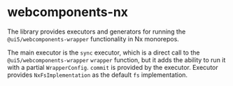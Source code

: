 # webcomponents-nx

The library provides executors and generators for running the `@ui5/webcomponents-wrapper`
functionality in Nx monorepos.

The main executor is the `sync` executor, which is a direct call to the `@ui5/webcomponents-wrapper` `wrapper`
function, but it adds the ability to run it with a partial `WrapperConfig`. `commit` is provided by the
executor. Executor provides `NxFsImplementation` as the default `fs` implementation.
